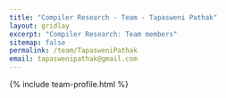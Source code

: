 ```yaml
---
title: "Compiler Research - Team - Tapasweni Pathak"
layout: gridlay
excerpt: "Compiler Research: Team members"
sitemap: false
permalink: /team/TapasweniPathak
email: tapaswenipathak@gmail.com
---
```


{% include team-profile.html %}
